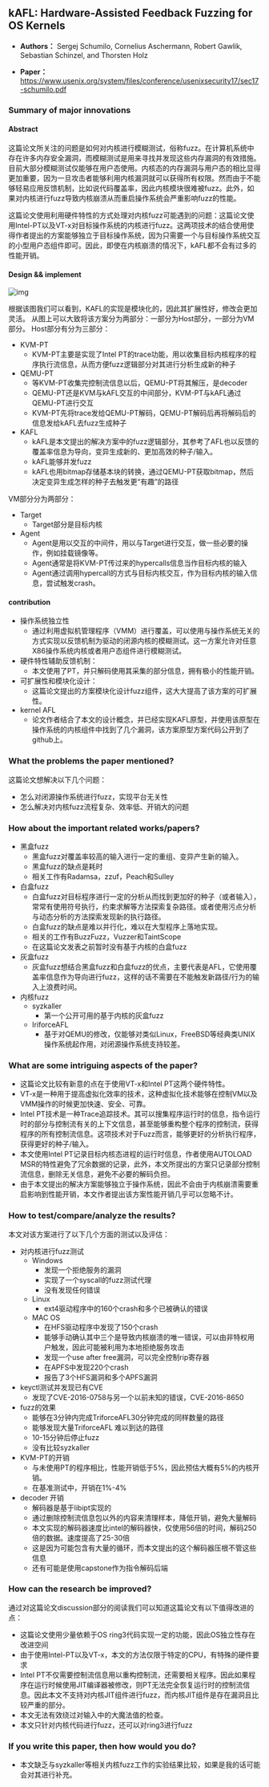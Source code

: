 ## kAFL: Hardware-Assisted Feedback Fuzzing for OS Kernels
- **Authors：**  Sergej Schumilo, Cornelius Aschermann, Robert Gawlik, Sebastian Schinzel, and Thorsten Holz 

- **Paper：** https://www.usenix.org/system/files/conference/usenixsecurity17/sec17-schumilo.pdf

### Summary of major innovations
#### Abstract
这篇论文所关注的问题是如何对内核进行模糊测试，俗称fuzz。在计算机系统中存在许多内存安全漏洞，而模糊测试是用来寻找并发现这些内存漏洞的有效措施。目前大部分模糊测试仅能够在用户态使用。内核态的内存漏洞与用户态的相比显得更加重要，因为一旦攻击者能够利用内核漏洞就可以获得所有权限。然而由于不能够轻易应用反馈机制，比如说代码覆盖率，因此内核模块很难被fuzz。此外，如果对内核进行fuzz导致内核崩溃从而重启操作系统会严重影响fuzz的性能。

这篇论文使用利用硬件特性的方式处理对内核fuzz可能遇到的问题：这篇论文使用Intel-PT以及VT-x对目标操作系统的内核进行fuzz。这两项技术的结合使用使得作者提出的方案能够独立于目标操作系统，因为只需要一个与目标操作系统交互的小型用户态组件即可。因此，即使在内核崩溃的情况下，kAFL都不会有过多的性能开销。
#### Design && implement 
![img](https://camo.githubusercontent.com/9d3f23dc07bb5a5d8af965a6304e87a43a7b10f2/68747470733a2f2f692e696d6775722e636f6d2f6d363053564e562e706e67)



根据该图我们可以看到，KAFL的实现是模块化的，因此其扩展性好，修改会更加灵活。
从图上可以大致将该方案分为两部分：一部分为Host部分，一部分为VM部分。
Host部分有分为三部分：

- KVM-PT
    - KVM-PT主要是实现了Intel PT的trace功能，用以收集目标内核程序的程序执行流信息，从而方便fuzz逻辑部分对其进行分析生成新的种子
- QEMU-PT
    - 等KVM-PT收集完控制流信息以后，QEMU-PT将其解压，是decoder
    - QEMU-PT还是KVM与kAFL交互的中间部分，KVM-PT与kAFL通过QEMU-PT进行交互
    - KVM-PT先将trace发给QEMU-PT解码，QEMU-PT解码后再将解码后的信息发给kAFL去fuzz生成种子
- KAFL
    - kAFL是本文提出的解决方案中的fuzz逻辑部分，其参考了AFL也以反馈的覆盖率信息为导向，变异生成新的、更加高效的种子/输入。
    - kAFL能够并发fuzz
    - kAFL也用bitmap存储基本块的转换，通过QEMU-PT获取bitmap，然后决定变异生成怎样的种子去触发更“有趣”的路径

VM部分分为两部分：
- Target
    - Target部分是目标内核
- Agent
    - Agent是用以交互的中间件，用以与Target进行交互，做一些必要的操作，例如挂载镜像等。
    - Agent通常是将KVM-PT传过来的hypercalls信息当作目标内核的输入
    - Agent通过调用hypercall的方式与目标内核交互，作为目标内核的输入信息，尝试触发crash。

#### contribution
- 操作系统独立性
    - 通过利用虚拟机管理程序（VMM）进行覆盖，可以使用与操作系统无关的方式实现以反馈机制为驱动的闭源内核的模糊测试。这一方案允许对任意X86操作系统内核或者用户态组件进行模糊测试。
- 硬件特性辅助反馈机制：
    - 本文使用了PT，并只解码使用其采集的部分信息，拥有极小的性能开销。
- 可扩展性和模块化设计：
    - 这篇论文提出的方案模块化设计fuzz组件，这大大提高了该方案的可扩展性。
- kernel AFL
    - 论文作者结合了本文的设计概念，并已经实现KAFL原型，并使用该原型在操作系统的内核组件中找到了几个漏洞，该方案原型方案代码公开到了github上。

### What the problems the paper mentioned?
这篇论文想解决以下几个问题：
- 怎么对闭源操作系统进行fuzz，实现平台无关性
- 怎么解决对内核fuzz流程复杂、效率低、开销大的问题
### How about the important related works/papers?
- 黑盒fuzz
    - 黑盒fuzz对覆盖率较高的输入进行一定的重组、变异产生新的输入。
    - 黑盒fuzz的缺点是耗时
    - 相关工作有Radamsa，zzuf，Peach和Sulley
- 白盒fuzz
    - 白盒fuzz对目标程序进行一定的分析从而找到更加好的种子（或者输入），常常有使用符号执行，约束求解等方法探索复杂路径。或者使用污点分析与动态分析的方法探索发现新的执行路径。
    - 白盒fuzz的缺点是难以并行化，难以在大型程序上落地实现。
    - 相关的工作有BuzzFuzz，Vuzzer和TaintScope
    - 在这篇论文发表之前暂时没有基于内核的白盒fuzz
- 灰盒fuzz
    - 灰盒fuzz想结合黑盒fuzz和白盒fuzz的优点，主要代表是AFL，它使用覆盖率信息作为导向进行fuzz，这样的话不需要在不能触发新路径/行为的输入上浪费时间。
- 内核fuzz
    - syzkaller
        - 第一个公开可用的基于内核的灰盒fuzz
    - IriforceAFL
        - 基于对QEMU的修改，仅能够对类似Linux，FreeBSD等经典类UNIX操作系统起作用，对闭源操作系统支持较差。

### What are some intriguing aspects of the paper?
- 这篇论文比较有新意的点在于使用VT-x和Intel PT这两个硬件特性。
- VT-x是一种用于提高虚拟化效率的技术，这种虚拟化技术能够在控制VM以及VMM操作的时候更加快速、安全、可靠。
- Intel PT技术是一种Trace追踪技术。其可以搜集程序运行时的信息，指令运行时的部分与控制流有关的上下文信息，甚至能够重构整个程序的控制流，获得程序的所有控制流信息。这项技术对于Fuzz而言，能够更好的分析执行程序，获得更好的种子/输入。
- 本文使用Intel PT记录目标内核态进程的运行时信息，作者使用AUTOLOAD MSR的特性避免了冗余数据的记录，此外，本文所提出的方案只记录部分控制流信息，删除无关信息，避免不必要的解码负担。
- 由于本文提出的解决方案能够独立于操作系统，因此不会由于内核崩溃需要重启影响到性能开销，本文作者提出该方案性能开销几乎可以忽略不计。

### How to test/compare/analyze the results?
本文对该方案进行了以下几个方面的测试以及评估：
- 对内核进行fuzz测试
    - Windows
        - 发现一个拒绝服务的漏洞
        - 实现了一个syscall的fuzz测试代理
        - 没有发现任何错误
    - Linux
        - ext4驱动程序中的160个crash和多个已被确认的错误
    - MAC OS
        - 在HFS驱动程序中发现了150个crash
        - 能够手动确认其中三个是导致内核崩溃的唯一错误，可以由非特权用户触发，因此可能被利用为本地拒绝服务攻击
        - 发现一个use after free漏洞，可以完全控制rip寄存器
        - 在APFS中发现220个crash
        - 报告了3个HFS漏洞和多个APFS漏洞
- keyctl测试并发现已有CVE
    - 发现了CVE-2016-0758与另一个以前未知的错误，CVE-2016-8650
- fuzz的效果
    - 能够在3分钟内完成TriforceAFL30分钟完成的同样数量的路径
    - 能够发现大量TriforceAFL 难以到达的路径
    - 10-15分钟后停止fuzz
    - 没有比较syzkaller
- KVM-PT的开销
    - 与未使用PT的程序相比，性能开销低于5%，因此预估大概有5%的内核开销。
    - 在基准测试中，开销在1%-4%
- decoder 开销
    - 解码器是基于libipt实现的
    - 通过删除控制流信息包以外的内容来清理样本，降低开销，避免大量解码
    - 本文实现的解码器速度比intel的解码器快，仅使用56倍的时间，解码250倍的数据。速度提高了25-30倍
    - 这是因为可能包含有大量的循环，而本文提出的这个解码器压根不管这些信息
    - 还有可能是使用capstone作为指令解码后端

### How can the research be improved?
通过对这篇论文discussion部分的阅读我们可以知道这篇论文有以下值得改进的点：
- 这篇论文使用少量依赖于OS ring3代码实现一定的功能，因此OS独立性存在改进空间
- 由于使用Intel-PT以及VT-x，本文的方法仅限于特定的CPU，有特殊的硬件要求
- Intel PT不仅需要控制流信息用以重构控制流，还需要相关程序。因此如果程序在运行时候使用JIT编译器被修改，则PT无法完全恢复运行时的控制流信息。因此本文不支持对内核JIT组件进行fuzz，而内核JIT组件是存在漏洞且比较严重的部分。
- 本文无法有效绕过对输入中的大魔法值的检查。
- 本文只针对内核代码进行fuzz，还可以对ring3进行fuzz

### If you write this paper, then how would you do?
- 本文缺乏与syzkaller等相关内核fuzz工作的实验结果比较，如果是我的话可能会对其进行补充。



